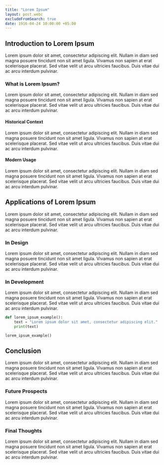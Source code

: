 ```yaml
---
title: "Lorem Ipsum"
layout: post.webc
excludeFromSearch: true
date: 1916-04-24 10:00:00 +05:00
---
```


## Introduction to Lorem Ipsum

Lorem ipsum dolor sit amet, consectetur adipiscing elit. Nullam in diam sed magna posuere tincidunt non sit amet ligula. Vivamus non sapien at erat scelerisque placerat. Sed vitae velit ut arcu ultricies faucibus. Duis vitae dui ac arcu interdum pulvinar.

### What is Lorem Ipsum?

Lorem ipsum dolor sit amet, consectetur adipiscing elit. Nullam in diam sed magna posuere tincidunt non sit amet ligula. Vivamus non sapien at erat scelerisque placerat. Sed vitae velit ut arcu ultricies faucibus. Duis vitae dui ac arcu interdum pulvinar.

#### Historical Context

Lorem ipsum dolor sit amet, consectetur adipiscing elit. Nullam in diam sed magna posuere tincidunt non sit amet ligula. Vivamus non sapien at erat scelerisque placerat. Sed vitae velit ut arcu ultricies faucibus. Duis vitae dui ac arcu interdum pulvinar.

#### Modern Usage

Lorem ipsum dolor sit amet, consectetur adipiscing elit. Nullam in diam sed magna posuere tincidunt non sit amet ligula. Vivamus non sapien at erat scelerisque placerat. Sed vitae velit ut arcu ultricies faucibus. Duis vitae dui ac arcu interdum pulvinar.

## Applications of Lorem Ipsum

Lorem ipsum dolor sit amet, consectetur adipiscing elit. Nullam in diam sed magna posuere tincidunt non sit amet ligula. Vivamus non sapien at erat scelerisque placerat. Sed vitae velit ut arcu ultricies faucibus. Duis vitae dui ac arcu interdum pulvinar.

### In Design

Lorem ipsum dolor sit amet, consectetur adipiscing elit. Nullam in diam sed magna posuere tincidunt non sit amet ligula. Vivamus non sapien at erat scelerisque placerat. Sed vitae velit ut arcu ultricies faucibus. Duis vitae dui ac arcu interdum pulvinar.

### In Development

Lorem ipsum dolor sit amet, consectetur adipiscing elit. Nullam in diam sed magna posuere tincidunt non sit amet ligula. Vivamus non sapien at erat scelerisque placerat. Sed vitae velit ut arcu ultricies faucibus. Duis vitae dui ac arcu interdum pulvinar.

```python
def lorem_ipsum_example():
    text = "Lorem ipsum dolor sit amet, consectetur adipiscing elit."
    print(text)

lorem_ipsum_example()
```

## Conclusion

Lorem ipsum dolor sit amet, consectetur adipiscing elit. Nullam in diam sed magna posuere tincidunt non sit amet ligula. Vivamus non sapien at erat scelerisque placerat. Sed vitae velit ut arcu ultricies faucibus. Duis vitae dui ac arcu interdum pulvinar.

### Future Prospects

Lorem ipsum dolor sit amet, consectetur adipiscing elit. Nullam in diam sed magna posuere tincidunt non sit amet ligula. Vivamus non sapien at erat scelerisque placerat. Sed vitae velit ut arcu ultricies faucibus. Duis vitae dui ac arcu interdum pulvinar.

### Final Thoughts

Lorem ipsum dolor sit amet, consectetur adipiscing elit. Nullam in diam sed magna posuere tincidunt non sit amet ligula. Vivamus non sapien at erat scelerisque placerat. Sed vitae velit ut arcu ultricies faucibus. Duis vitae dui ac arcu interdum pulvinar.
